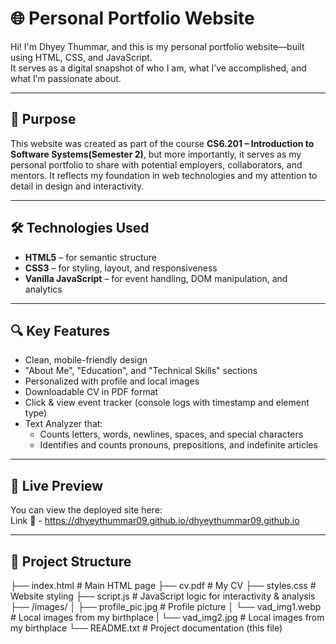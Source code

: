 # 🌐 Personal Portfolio Website

Hi! I'm Dhyey Thummar, and this is my personal portfolio website—built using HTML, CSS, and JavaScript.  
It serves as a digital snapshot of who I am, what I’ve accomplished, and what I’m passionate about.

---

## 🎯 Purpose

This website was created as part of the course **CS6.201 – Introduction to Software Systems(Semester 2)**, but
more importantly, it serves as my personal portfolio to share with potential employers, collaborators, and
mentors. It reflects my foundation in web technologies and my attention to detail in design and interactivity.

---

## 🛠️ Technologies Used

- **HTML5** – for semantic structure  
- **CSS3** – for styling, layout, and responsiveness  
- **Vanilla JavaScript** – for event handling, DOM manipulation, and analytics  

---

## 🔍 Key Features

- Clean, mobile-friendly design
- "About Me", "Education", and "Technical Skills" sections
- Personalized with profile and local images
- Downloadable CV in PDF format
- Click & view event tracker (console logs with timestamp and element type)
- Text Analyzer that:
  - Counts letters, words, newlines, spaces, and special characters
  - Identifies and counts pronouns, prepositions, and indefinite articles

---

## 🚀 Live Preview

You can view the deployed site here:  
Link 🔗 - https://dhyeythummar09.github.io/dhyeythummar09.github.io

---

## 📁 Project Structure
├── index.html      # Main HTML page
├── cv.pdf          # My CV
├── styles.css      # Website styling
├── script.js       # JavaScript logic for interactivity & analysis
├── /images/
│ ├── profile_pic.jpg       # Profile picture
│ └── vad_img1.webp         # Local images from my birthplace
| └── vad_img2.jpg          # Local images from my birthplace
└── README.txt              # Project documentation (this file)
